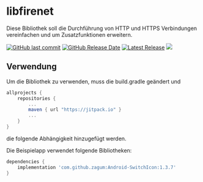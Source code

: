 # libfirenet
Diese Bibliothek soll die Durchführung von HTTP und HTTPS Verbindungen vereinfachen und um Zusatzfunktionen erweitern.

[![GitHub last commit](https://img.shields.io/github/last-commit/firesoft-de/libfirenet.svg)](https://github.com/firesoft-de/libfirenet/commits/dev)
[![GitHub Release Date](https://img.shields.io/github/release-date/firesoft-de/libfirenet.svg)](https://github.com/firesoft-de/libfirenet/releases)
[![Latest Release](https://img.shields.io/github/release/firesoft-de/libfirenet.svg)](https://github.com/firesoft-de/libfirenet/releases)
[![](https://jitpack.io/v/firesoft-de/libfirenet.svg)](https://jitpack.io/#firesoft-de/libfirenet)


## Verwendung

Um die Bibliothek zu verwenden, muss die build.gradle geändert und

```groovy
allprojects {
    repositories {
        ...
        maven { url "https://jitpack.io" }
        ...
    }
}
```

die folgende Abhängigkeit hinzugefügt werden.

Die Beispielapp verwendet folgende Bibliotheken:
```groovy
dependencies {
    implementation 'com.github.zagum:Android-SwitchIcon:1.3.7'
}
```
